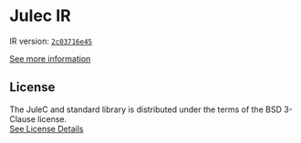# Julec IR

IR version: [`2c03716e45`](https://github.com/julelang/jule/tree/2c03716e45db3297d78220ae6a6e01329b9d756e)

[See more information](https://manual.jule.dev/getting-started/install-from-source/compile-from-ir.html)

## License

The JuleC and standard library is distributed under the terms of the BSD 3-Clause license. \
[See License Details](./LICENSE)
